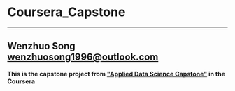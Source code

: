 # Coursera_Capstone  
---  
**Wenzhuo Song**  
wenzhuosong1996@outlook.com  
--- 
**This is the capstone project from ["Applied Data Science Capstone"](https://www.coursera.org/learn/applied-data-science-capstone/home/welcome) in the Coursera**
